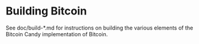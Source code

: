 Building Bitcoin
================

See doc/build-*.md for instructions on building the various
elements of the Bitcoin Candy implementation of Bitcoin.
